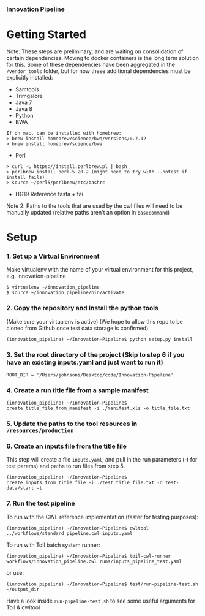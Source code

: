 ### Innovation Pipeline

# Getting Started

Note: These steps are preliminary, and are waiting on consolidation of certain dependencies. Moving to docker containers is the long term solution for this. Some of these dependencies have been aggregated in the `/vendor_tools` folder, but for now these additional dependencies must be explicitly installed:
  - Samtools
  - Trimgalore
  - Java 7
  - Java 8
  - Python
  - BWA
```
If on mac, can be installed with homebrew:
> brew install homebrew/science/bwa/versions/0.7.12
> brew install homebrew/science/bwa
```
  - Perl
```
> curl -L https://install.perlbrew.pl | bash
> perlbrew install perl-5.20.2 (might need to try with --notest if install fails)
> source ~/perl5/perlbrew/etc/bashrc
 ```
- HG19 Reference fasta + fai

Note 2: Paths to the tools that are used by the cwl files will need to be manually updated (relative paths aren't an option in `basecommand`)


# Setup

### 1. Set up a Virtual Environment
Make virtualenv with the name of your virtual environment for this project, e.g. innovation-pipeline
```
$ virtualenv ~/innovation_pipeline
$ source ~/innovation_pipeline/bin/activate
```

### 2. Copy the repository and Install the python tools
(Make sure your virtualenv is active)
(We hope to allow this repo to be cloned from Github once test data storage is confirmed)
```
(innovation_pipeline) ~/Innovation-Pipeline$ python setup.py install
```

### 3. Set the root directory of the project (Skip to step 6 if you have an existing inputs.yaml and just want to run it)
```
ROOT_DIR = '/Users/johnsoni/Desktop/code/Innovation-Pipeline'
```

### 4. Create a run title file from a sample manifest
```
(innovation_pipeline) ~/Innovation-Pipeline$ create_title_file_from_manifest -i ./manifest.xls -o title_file.txt
```

### 5. Update the paths to the tool resources in `/resources/production`

### 6. Create an inputs file from the title file
This step will create a file `inputs.yaml`, and pull in the run parameters (-t for test params) and paths to run files from step 5.
```
(innovation_pipeline) ~/Innovation-Pipeline$ create_inputs_from_title_file -i ./test_title_file.txt -d test-data/start -t
```

### 7. Run the test pipeline
To run with the CWL reference implementation (faster for testing purposes):
```
(innovation_pipeline) ~/Innovation-Pipeline$ cwltool ../workflows/standard_pipeline.cwl inputs.yaml
```
To run with Toil batch system runner:
```
(innovation_pipeline) ~/Innovation-Pipeline$ toil-cwl-runner workflows/innovation_pipeline.cwl runs/inputs_pipeline_test.yaml
```
or use:
```
(innovation_pipeline) ~/Innovation-Pipeline$ test/run-pipeline-test.sh ~/output_dir
```
Have a look inside `run-pipeline-test.sh` to see some useful arguments for Toil & cwltool
